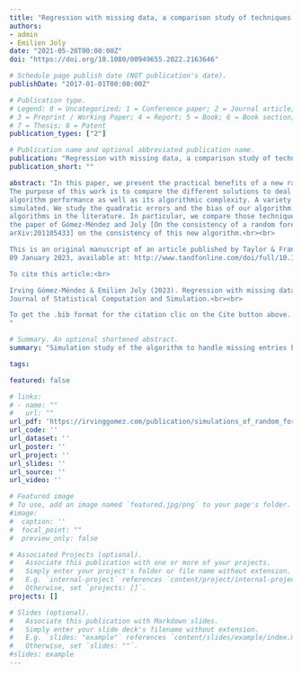 ```yaml
---
title: "Regression with missing data, a comparison study of techniques based on random forests"
authors:
- admin
- Emilien Joly
date: "2021-05-20T00:00:00Z"
doi: "https://doi.org/10.1080/00949655.2022.2163646"

# Schedule page publish date (NOT publication's date).
publishDate: "2017-01-01T00:00:00Z"

# Publication type.
# Legend: 0 = Uncategorized; 1 = Conference paper; 2 = Journal article;
# 3 = Preprint / Working Paper; 4 = Report; 5 = Book; 6 = Book section;
# 7 = Thesis; 8 = Patent
publication_types: ["2"]

# Publication name and optional abbreviated publication name.
publication: "Regression with missing data, a comparison study of techniques based on random forests"
publication_short: ""

abstract: "In this paper, we present the practical benefits of a new random forest algorithm to deal with missing values in the sample.
The purpose of this work is to compare the different solutions to deal with missing values using random forests and describe the new
algorithm performance as well as its algorithmic complexity. A variety of data-missing mechanisms (MCAR, MAR, MNAR) are considered and
simulated. We study the quadratic errors and the bias of our algorithm and compare them to the most popular missing values random forests
algorithms in the literature. In particular, we compare those techniques for both regression and prediction purposes. This work follows
the paper of Gómez-Méndez and Joly [On the consistency of a random forest algorithm in the presence of missing entries. 2020. Available from:
arXiv:201105433] on the consistency of this new algorithm.<br><br>

This is an original manuscript of an article published by Taylor & Francis in Journal of Statistical Computation and Simulation on
09 January 2023, available at: http://www.tandfonline.com/doi/full/10.1080/00949655.2022.2163646.<br><br>

To cite this article:<br>

Irving Gómez-Méndez & Emilien Joly (2023). Regression with missing data, a comparison study of techniques based on random forests,
Journal of Statistical Computation and Simulation.<br><br>

To get the .bib format for the citation clic on the Cite button above.
"

# Summary. An optional shortened abstract.
summary: "Simulation study of the algorithm to handle missing entries based on random forests."

tags:

featured: false

# links:
# - name: ""
#   url: ""
url_pdf: 'https://irvinggomez.com/publication/simulations_of_random_forests_with_missing_values/RandomForestsSimulation.pdf'
url_code: ''
url_dataset: ''
url_poster: ''
url_project: ''
url_slides: ''
url_source: ''
url_video: ''

# Featured image
# To use, add an image named `featured.jpg/png` to your page's folder.
#image:
#  caption: ''
#  focal_point: ""
#  preview_only: false

# Associated Projects (optional).
#   Associate this publication with one or more of your projects.
#   Simply enter your project's folder or file name without extension.
#   E.g. `internal-project` references `content/project/internal-project/index.md`.
#   Otherwise, set `projects: []`.
projects: []

# Slides (optional).
#   Associate this publication with Markdown slides.
#   Simply enter your slide deck's filename without extension.
#   E.g. `slides: "example"` references `content/slides/example/index.md`.
#   Otherwise, set `slides: ""`.
#slides: example
---
```

